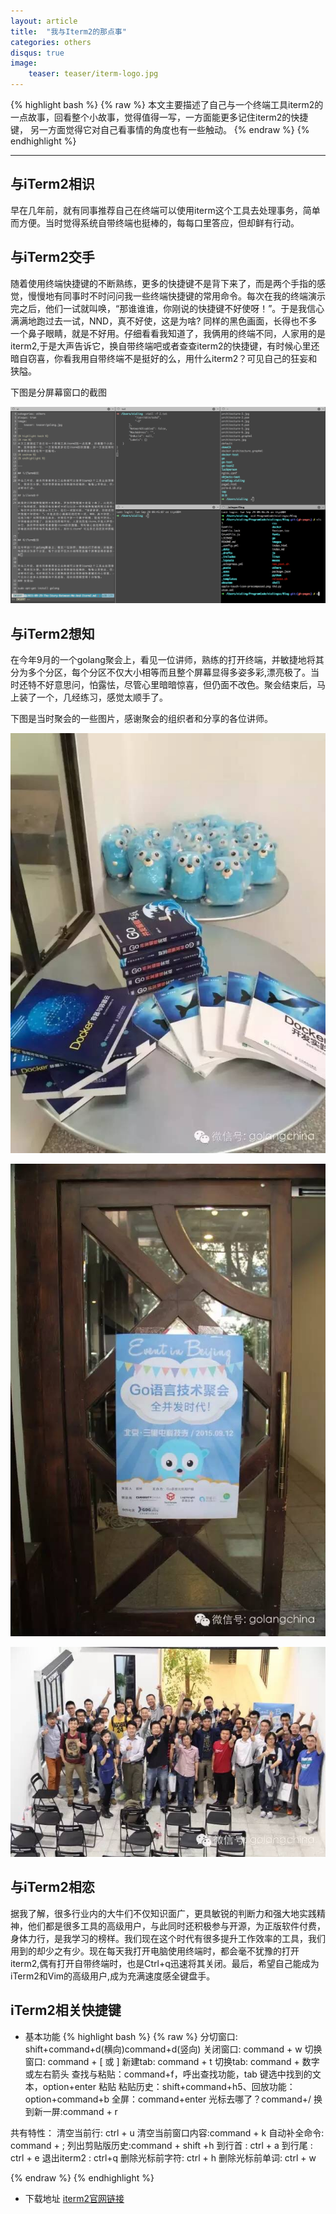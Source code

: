 ```yaml
---
layout: article
title:  "我与Iterm2的那点事"
categories: others
disqus: true
image:
    teaser: teaser/iterm-logo.jpg
---
```


{% highlight bash %}
{% raw %}
本文主要描述了自己与一个终端工具iterm2的一点故事，回看整个小故事，觉得值得一写，一方面能更多记住iterm2的快捷键，
另一方面觉得它对自己看事情的角度也有一些触动。
{% endraw %}
{% endhighlight %} 

---

## 与iTerm2相识

早在几年前，就有同事推荐自己在终端可以使用iterm这个工具去处理事务，简单而方便。当时觉得系统自带终端也挺棒的，每每口里答应，但却鲜有行动。

## 与iTerm2交手

随着使用终端快捷键的不断熟练，更多的快捷键不是背下来了，而是两个手指的感觉，慢慢地有同事时不时问问我一些终端快捷键的常用命令。每次在我的终端演示完之后，他们一试就叫唤，“那谁谁谁，你刚说的快捷键不好使呀！”。于是我信心满满地跑过去一试，NND，真不好使，这是为啥? 同样的黑色画面，长得也不多一个鼻子眼睛，就是不好用。仔细看看我知道了，我俩用的终端不同，人家用的是iterm2,于是大声告诉它，换自带终端吧或者查查iterm2的快捷键，有时候心里还暗自窃喜，你看我用自带终端不是挺好的么，用什么iterm2？可见自己的狂妄和狭隘。

下图是分屏幕窗口的截图

![分屏幕窗口截图](../../images/teaser/multi-window.png "分屏幕窗口截图")

## 与iTerm2想知

在今年9月的一个golang聚会上，看见一位讲师，熟练的打开终端，并敏捷地将其分为多个分区，每个分区不仅大小相等而且整个屏幕显得多姿多彩,漂亮极了。当时还特不好意思问，怕露怯，尽管心里暗暗惊喜，但仍面不改色。聚会结束后，马上装了一个，几经练习，感觉太顺手了。

下图是当时聚会的一些图片，感谢聚会的组织者和分享的各位讲师。

![奖品图](../../images/teaser/golang1.jpg "golang小鼠")

![海报](../../images/teaser/golang2.jpg "海报")

![参会图](../../images/teaser/golang3.jpg "参会图")

## 与iTerm2相恋

据我了解，很多行业内的大牛们不仅知识面广，更具敏锐的判断力和强大地实践精神，他们都是很多工具的高级用户，与此同时还积极参与开源，为正版软件付费，身体力行，是我学习的榜样。我们现在这个时代有很多提升工作效率的工具，我们用到的却少之有少。现在每天我打开电脑使用终端时，都会毫不犹豫的打开iterm2,偶有打开自带终端时，也是Ctrl+q迅速将其关闭。最后，希望自己能成为iTerm2和Vim的高级用户,成为充满速度感全键盘手。

## iTerm2相关快捷键

- 基本功能
{% highlight bash %}
{% raw %}
分切窗口: shift+command+d(横向)command+d(竖向)
关闭窗口: command + w
切换窗口: command + [ 或 ]
新建tab: command + t
切换tab: command + 数字 或左右箭头
查找与粘贴：command+f，呼出查找功能，tab 键选中找到的文本，option+enter 粘贴
粘贴历史：shift+command+h5、回放功能：option+command+b
全屏：command+enter
光标去哪了？command+/
换到新一屏:command + r

共有特性：
清空当前行: ctrl + u
清空当前窗口内容:command + k
自动补全命令: command + ;
列出剪贴版历史:command + shift +h
到行首 : ctrl + a
到行尾 : ctrl + e
退出iterm2 : ctrl+q
删除光标前字符: ctrl + h
删除光标前单词: ctrl + w

{% endraw %}
{% endhighlight %}

- 下载地址
[iterm2官网链接](http://iterm2.com/)


